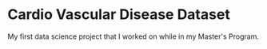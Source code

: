# Cardio Vascular Disease Dataset
My first data science project that I worked on while in my Master's Program. 

